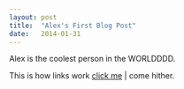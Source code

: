 ```yaml
---
layout: post
title:  "Alex's First Blog Post"
date:   2014-01-31
---
```


Alex is the coolest person in the WORLDDDD.

This is how links work [click me][link1] | come hither.

[link1]:    http://i.imgur.com/HJXxY9u.gif
